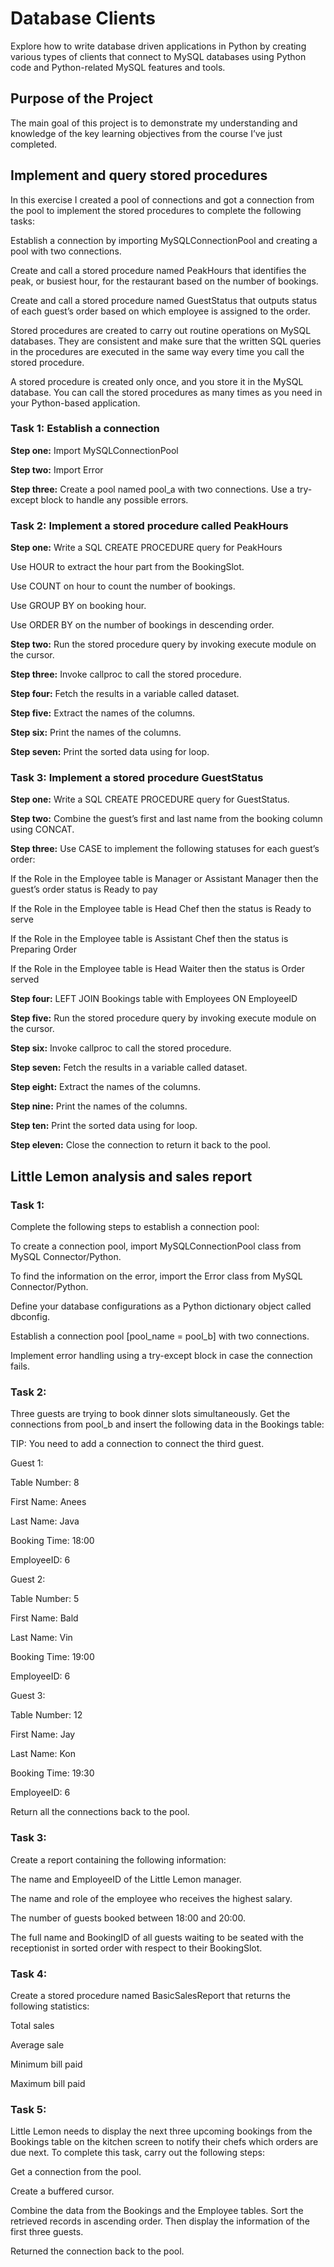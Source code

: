 # Database Clients
Explore how to write database driven applications in Python by creating various types of clients that connect to MySQL databases using Python code and Python-related MySQL features and tools. 


## Purpose of the Project
The main goal of this project is to demonstrate my understanding and knowledge of the key learning objectives from the course I’ve just completed.

## Implement and query stored procedures
In this exercise I created a pool of connections and got a connection from the pool to implement the stored procedures to complete the following tasks:

Establish a connection by importing MySQLConnectionPool and creating a pool with two connections.

Create and call a stored procedure named PeakHours that identifies the peak, or busiest hour, for the restaurant based on the number of bookings.

Create and call a stored procedure named GuestStatus that outputs status of each guest’s order based on which employee is assigned to the order.

Stored procedures are created to carry out routine operations on MySQL databases. They are consistent and make sure that the written SQL queries in the procedures are executed in the same way every time you call the stored procedure.

A stored procedure is created only once, and you store it in the MySQL database. You can call the stored procedures as many times as you need in your Python-based application.

### Task 1: Establish a connection 
**Step one:** Import MySQLConnectionPool

**Step two:** Import Error

**Step three:** Create a pool named pool_a with two connections. Use a try-except block to handle any possible errors. 

### Task 2: Implement a stored procedure called PeakHours
**Step one:** Write a SQL CREATE PROCEDURE query for PeakHours

Use HOUR to extract the hour part from the BookingSlot.

Use COUNT on hour to count the number of bookings.

Use GROUP BY on booking hour.

Use ORDER BY on the number of bookings in descending order.

**Step two:** Run the stored procedure query by invoking execute module on the cursor.

**Step three:** Invoke callproc to call the stored procedure.

**Step four:** Fetch the results in a variable called dataset.

**Step five:** Extract the names of the columns.

**Step six:** Print the names of the columns.

**Step seven:** Print the sorted data using for loop.

### Task 3: Implement a stored procedure GuestStatus
**Step one:** Write a SQL CREATE PROCEDURE query for GuestStatus.

**Step two:** Combine the guest’s first and last name from the booking column using CONCAT. 

**Step three:** Use CASE to implement the following statuses for each guest’s order:

If the Role in the Employee table is Manager or Assistant Manager then the guest’s order status is Ready to pay

If the Role in the Employee table is Head Chef then the status is Ready to serve

If the Role in the Employee table is Assistant Chef then the status is Preparing Order

If the Role in the Employee table is Head Waiter then the status is Order served

**Step four:** LEFT JOIN Bookings table with Employees ON EmployeeID

**Step five:** Run the stored procedure query by invoking execute module on the cursor.

**Step six:** Invoke callproc to call the stored procedure.

**Step seven:** Fetch the results in a variable called dataset.

**Step eight:** Extract the names of the columns.

**Step nine:** Print the names of the columns.

**Step ten:** Print the sorted data using for loop.

**Step eleven:** Close the connection to return it back to the pool.


## Little Lemon analysis and sales report

### Task 1:
Complete the following steps to establish a connection pool:

To create a connection pool, import MySQLConnectionPool class from MySQL Connector/Python.

To find the information on the error, import the Error class from MySQL Connector/Python.

Define your database configurations as a Python dictionary object called dbconfig.

Establish a connection pool [pool_name = pool_b] with two connections. 

Implement error handling using a try-except block in case the connection fails. 

### Task 2:
Three guests are trying to book dinner slots simultaneously. Get the connections from pool_b and insert the following data in the Bookings table:


TIP: You need to add a connection to connect the third guest.


Guest 1:

Table Number: 8

First Name: Anees

Last Name: Java

Booking Time: 18:00

EmployeeID: 6


Guest 2:

Table Number: 5

First Name: Bald

Last Name: Vin

Booking Time: 19:00

EmployeeID: 6


Guest 3:

Table Number: 12

First Name: Jay

Last Name: Kon

Booking Time: 19:30 

EmployeeID: 6


Return all the connections back to the pool. 

### Task 3:
Create a report containing the following information:

The name and EmployeeID of the Little Lemon manager.

The name and role of the employee who receives the highest salary.

The number of guests booked between 18:00 and 20:00.

The full name and BookingID of all guests waiting to be seated with the receptionist in sorted order with respect to their BookingSlot.

### Task 4:
Create a stored procedure named BasicSalesReport that returns the following statistics: 

Total sales

Average sale

Minimum bill paid

Maximum bill paid

### Task 5:
Little Lemon needs to display the next three upcoming bookings from the Bookings table on the kitchen screen to notify their chefs which orders are due next. To complete this task, carry out the following steps:

Get a connection from the pool.

Create a buffered cursor.

Combine the data from the Bookings and the Employee tables. Sort the retrieved records in ascending order. Then display the information of the first three guests. 

Returned the connection back to the pool.
